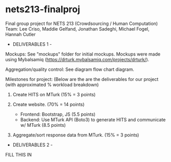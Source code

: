 # nets213-finalproj
Final group project for NETS 213 (Crowdsourcing / Human Computation)
Team: Lee Criso, Maddie Gelfand, Jonathan Sadeghi, Michael Fogel, Hannah Cutler

- DELIVERABLES 1 -

Mockups:
See "mockups" folder for initial mockups.
Mockups were made using Mybalsamiq (https://drturk.mybalsamiq.com/projects/drturk/).

Aggregation/quality control:
See diagram flow chart diagram.


Milestones for project:
(Below are the are the deliverables for our project (with approximated % workload breakdown)

1.  Create HITS on MTurk (15% = 3 points)

2.  Create website. (70% = 14 points)
      - Frontend: Bootstrap, JS (5.5 points)
      - Backend: Use MTurk API (Boto3) to generate HITS and communicate w/ MTurk (8.5 points)

3. Aggregate/sort response data from MTurk. (15% = 3 points)


- DELIVERABLES 2 -

FILL THIS IN
